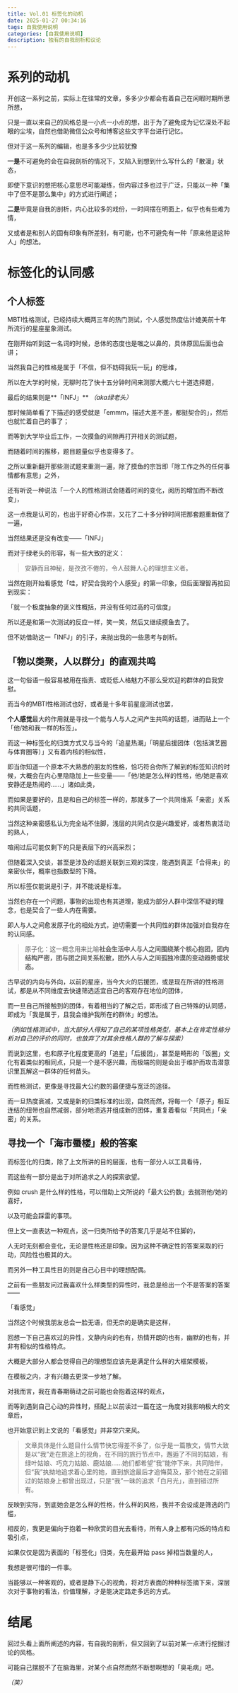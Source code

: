 ```yaml
---
title: Vol.01 标签化的动机
date: 2025-01-27 00:34:16
tags: 自我使用说明
categories: [自我使用说明]
description: 独有的自我剖析和议论
---
```


# 系列的动机

开创这一系列之前，实际上在往常的文章，多多少少都会有着自己在闲暇时期所思所想，

只是一直以来自己的风格总是一小点一小点的想，出于为了避免成为记忆深处不起眼的尘埃，自然也借助微信公众号和博客这些文字平台进行记忆。

但对于这一系列的编辑，也是多多少少比较犹豫

**一是**不可避免的会在自我剖析的情况下，又陷入到想到什么写什么的「散漫」状态，

即使下意识的想把核心意思尽可能凝练，但内容过多也过于广泛，只能以一种「集中了但不是那么集中」的方式进行阐述；

**二是**毕竟是自我的剖析，内心比较多的戏份，一时间摆在明面上，似乎也有些难为情，

又或者是和别人的固有印象有所差别，有可能，也不可避免有一种「原来他是这种人」的想法。

# 标签化的认同感

## 个人标签

MBTI性格测试，已经持续大概两三年的热门测试，个人感觉热度估计媲美前十年所流行的星座星象测试。

在刚开始听到这一名词的时候，总体的态度也是嗤之以鼻的，具体原因后面也会讲；

当然我自己的性格是属于「不信，但不妨碍我玩一玩」的思维，

所以在大学的时候，无聊时花了快十五分钟时间来测那大概六七十道选择题，

最后的结果则是**「INFJ」** *（aka绿老头）*

那时候简单看了下描述的感受就是「emmm，描述大差不差，都挺契合的」，然后也就忙着自己的事了；

而等到大学毕业后工作，一次摸鱼的间隙再打开相关的测试题，

而随着时间的推移，题目题量似乎也变得多了。

之所以重新翻开那些测试题来重测一遍，除了摸鱼的宗旨即「除工作之外的任何事情都有意思」之外，

还有听说一种说法「一个人的性格测试会随着时间的变化，阅历的增加而不断改变」，

这一点我是认可的，也出于好奇心作祟，又花了二十多分钟时间把那套题重新做了一遍，

当然结果还是没有改变——「INFJ」

而对于绿老头的形容，有一些大致的定义：

> 安静而且神秘，是孜孜不倦的，令人鼓舞人心的理想主义者。

当然在刚开始看感觉「哇，好契合我的个人感受」的第一印象，但后面理智再拉回到现实：

「就一个极度抽象的褒义性概括，并没有任何过高的可信度」

所以还是和第一次测试的反应一样，笑一笑，然后又继续摸鱼去了。

但不妨借助这一「INFJ」的引子，来抛出我的一些思考与剖析。

## 「物以类聚，人以群分」的直观共鸣

这一句俗语一般容易被用在指责、或贬低人格魅力不那么受欢迎的群体的自我安慰。

而当今的MBTI性格测试也好，或者是十多年前星座测试也罢，

**个人感觉**最大的作用就是寻找一个能与人与人之间产生共鸣的话题，进而贴上一个「他/她和我一样的标签」。

而这一种标签化的归类方式又与当今的「追星热潮」「明星后援团体（包括演艺圈与体育圈等）」又有着内核的相似性，

即当你知道一个原本不大熟悉的朋友的性格，恰巧符合你所了解到的标签知识的时候，大概会在内心里隐隐加上一些变量——「他/她是怎么样的性格，他/她是喜欢安静还是热闹的……」诸如此类，

而如果是要好的，且是和自己的标签一样的，那就多了一个共同维系「亲密」关系的共同话题，

当然这种亲密感私认为完全站不住脚，浅层的共同点仅是兴趣爱好，或者热衷活动的熟人，

喧闹过后可能仅剩下的只是表层下的兴高采烈；

但随着深入交谈，甚至是涉及的话题关联到三观的深度，能遇到真正「合得来」的亲密伙伴，概率也指数型的下降。

所以标签仅能说是引子，并不能说是标准。



当然也存在一个问题，事物的出现也有其道理，能成为部分人群中深信不疑的理念，也是契合了一些人内在需要。

即人与人之间愈发原子化的相处方式，迫切需要一个共同性的群体加强对自我存在的认同感。

> 原子化：这一概念用来比喻**社会生活中人与人之间围绕某个核心抱团，团内结构严密，团与团之间关系松散，团外人与人之间孤独冷漠的变动趋势或状态。**

古早说的内向与外向，以前的星座，当今大火的后援团，或是现在所讲的性格测试，都是从不同维度去快速筛选适宜自己的客观存在地位的团体，

而一旦自己所接触到的团体，有着相当的了解之后，即形成了自己特殊的认同感，即成为「我是属于，且我会维护我所在的群体」的想法。

*（例如性格测试中，当大部分人得知了自己的某项性格类型，基本上在肯定性格分析对自己的评价的同时，也放弃了对其余性格人群的了解与探索）*

而说到这里，也和原子化程度更高的「追星」「后援团」，甚至是畸形的「饭圈」文化有着类似的相同点，只是一个是不感兴趣，而极端的则是会出于维护而攻击潜意识里瓦解这一群体的任何苗头。

而性格测试，更像是寻找最大公约数的最便捷与宽泛的途径。

而一旦热度衰减，又或是新的归类标准的出现，自然而然，将每一个「原子」相互连结的纽带也自然减弱，部分地溃逃并组成新的团体，重复着看似「共同点」「亲密」的关系。

## 寻找一个「海市蜃楼」般的答案

而标签化的归类，除了上文所讲的目的层面，也有一部分人以工具看待，

而这些有一部分是出于对所追求之人的探索欲望。

例如 crush 是什么样的性格，可以借助上文所说的「最大公约数」去揣测他/她的喜好，

以及可能会踩雷的事项。

但上文一直表达一种观点，这一归类所给予的答案几乎是站不住脚的，

人无时无刻都会变化，无论是性格还是印象。因为这种不确定性的答案采取的行动，风险性也极其的大。



而另外一种工具性目的则是自己心目中的理想配偶。

之前有一些朋友问过我喜欢什么样类型的异性时，我总是给出一个不是答案的答案——

「看感觉」

当然这个时候我朋友总会一脸无语，但无奈的是确实是这样，

回想一下自己喜欢过的异性，文静内向的也有，热情开朗的也有，幽默的也有，并非有相似的性格特点。

大概是大部分人都会觉得自己的理想型应该先是满足什么样的大框架模板，

在模板之内，才有兴趣去更深一步地了解。

对我而言，我在青春期萌动之前可能也会抱着这样的观点，

而等到遇到自己心动的异性时，搭配上以前读过一篇在这一角度对我影响极大的文章后，

也开始意识到上文说的「看感觉」并非空穴来风。

> 文章具体是什么题目什么情节快忘得差不多了，似乎是一篇散文，情节大致是以“我”走在旅途上的视角，在不同的旅行节点中，邂逅了不同的姑娘，有绿叶姑娘、巧克力姑娘、鹿姑娘……她们都希望“我”能停下来，共同陪伴，但“我”执拗地追求着心里的她，直到旅途最后才追悔莫及，那个她在之前错过的姑娘身上都曾出现过，只是“我”一昧的追求「白月光」，直到错过所有。

反映到实际，到底她会是怎么样的性格，什么样的风格，我并不会设成是筛选的门槛，

相反的，我更是偏向于抱着一种欣赏的目光去看待，所有人身上都有闪烁的特点和吸引点，

如果仅仅是因为表面的「标签化」归类，先在最开始 pass 掉相当数量的人，

我想是很可惜的一件事。

当能够以一种客观的，或者是静下心的视角，将对方表面的种种标签摘下来，深层次对于事物的看法，价值理解，才是能决定路走多远的方式。

# 结尾

回过头看上面所阐述的内容，有自我的剖析，但又回到了以前对某一点进行挖掘讨论的风格。

可能自己摆脱不了在脑海里，对某个点自然而然不断想啊想的「臭毛病」吧。

*（笑）*
